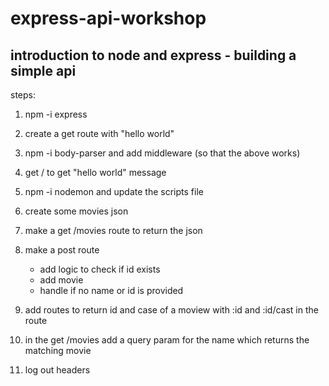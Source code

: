 # express-api-workshop
## introduction to node and express - building a simple api

steps:

1) npm -i express

2) create a get route with "hello world"

3) npm -i body-parser and add middleware (so that the above works)

4) get / to get "hello world" message

5) npm -i nodemon and update the scripts file

6) create some movies json 

7) make a get /movies route to return the json

8) make a post route 
	- add logic to check if id exists
	- add movie
	- handle if no name or id is provided

9) add routes to return id and case of a moview with :id and :id/cast in the route

10) in the get /movies add a query param for the name which returns the matching movie

11) log out headers


